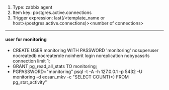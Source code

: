 1. Type: zabbix agent
2. Item key: postgres.active.connections
3. Trigger expression: last(/<template_name or host>/postgres.active.connections)\>\<number of connections\>
***
#### user for monitoring
- CREATE USER monitoring WITH PASSWORD 'monitoring' nosuperuser nocreatedb nocreaterole noinherit login noreplication nobypassrls connection limit 1;
- GRANT pg_read_all_stats TO monitoring;
- PGPASSWORD="monitoring" psql -t -A -h 127.0.0.1 -p 5432 -U monitoring -d eosan_mkv -c "SELECT COUNT(*) FROM pg_stat_activity"